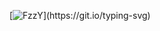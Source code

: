[![FzzY](https://readme-typing-svg.herokuapp.com?font=Fira+Code&weight=900&pause=1000&color=F70000&random=false&width=435&lines=Hey%2C+I+am+FzzY;Welcome+to+my+github+!)](https://git.io/typing-svg)
